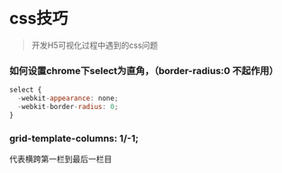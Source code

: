 # css技巧
>开发H5可视化过程中遇到的css问题

### 如何设置chrome下select为直角，（border-radius:0 不起作用）
```javascript
select {
  -webkit-appearance: none;
  -webkit-border-radius: 0;
}
```

### grid-template-columns: 1/-1;
代表横跨第一栏到最后一栏目

